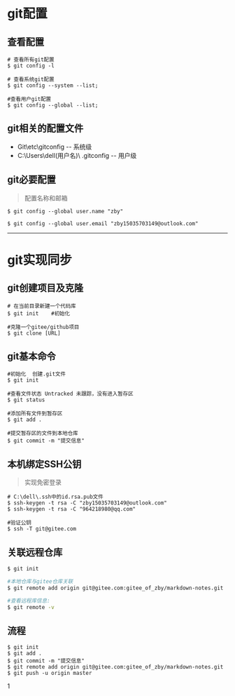 # git配置

## 查看配置

```shell
# 查看所有git配置
$ git config -l

# 查看系统git配置
$ git config --system --list;

#查看用户git配置
$ git config --global --list;
```

## git相关的配置文件

- Git\etc\gitconfig -- 系统级
- C:\Users\dell(用户名)\ .gitconfig -- 用户级

## git必要配置

> 配置名称和邮箱

```shell
$ git config --global user.name "zby"

$ git config --global user.email "zby15035703149@outlook.com"
```

---

# git实现同步

## git创建项目及克隆

```shell
# 在当前目录新建一个代码库
$ git init    #初始化

#克隆一个gitee/github项目
$ git clone [URL]
```

## git基本命令

```shell
#初始化  创建.git文件
$ git init

#查看文件状态 Untracked 未跟踪，没有进入暂存区 
$ git status 

#添加所有文件到暂存区
$ git add .

#提交暂存区的文件到本地仓库
$ git commit -m "提交信息"
```

## 本机绑定SSH公钥

> 实现免密登录

```shell
# C:\dell\.ssh中的id.rsa.pub文件
$ ssh-keygen -t rsa -C "zby15035703149@outlook.com"
$ ssh-keygen -t rsa -C "964218980@qq.com"

#验证公钥
$ ssh -T git@gitee.com
```

## 关联远程仓库

```sh
$ git init

#本地仓库与gitee仓库关联
$ git remote add origin git@gitee.com:gitee_of_zby/markdown-notes.git

#查看远程库信息:
$ git remote -v 
```

## 流程

```shell
$ git init
$ git add .
$ git commit -m "提交信息"
$ git remote add origin git@gitee.com:gitee_of_zby/markdown-notes.git
$ git push -u origin master
```



1